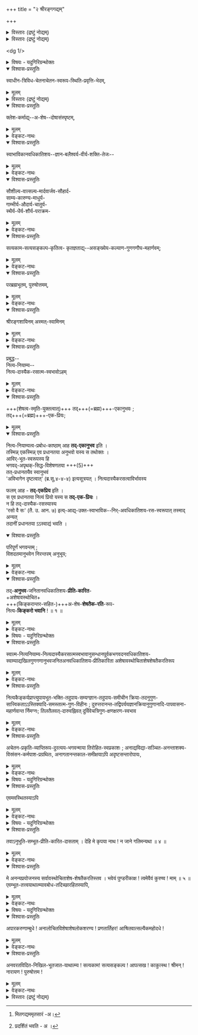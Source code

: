 +++
title = "२ श्रीरङ्गगद्यम्"

+++
<details><summary>विस्तारः (द्रष्टुं नोद्यम्)</summary>

श्रीधराय नमः  
श्रियै नमः  
श्रीमते रामानुजाय नमः  
श्रीभगवद्रामानुजविरचिते गद्यत्रये श्रीरङ्गगद्यम्  

चिद्-अचित्-पर-तत्त्वानां  
तत्त्व-याथात्म्य-वेदिने ।  
रामानुजाय मुनये  
नमो मम गरीयसे ॥

Source: [TW](https://archive.org/details/gadyatrayamramanujacharyasrutaprakasikabhasyasudarsanasurirahasyaraksavedantades/page/n120/mode/1up)
</details>

<details><summary>विस्तारः (द्रष्टुं नोद्यम्)</summary>

श्रीवेदान्त-देशिक-प्रणीतं  
मित-गद्याधिकार-नामकं  
श्रीरङ्ग-गद्य-व्याख्यानम्  

श्रीमल्-लक्ष्मण-मुनिना  
शिष्य-हितैकाग्र-चेतसा कथितम् ।  
मित-गद्यम् अमितसारं[^1_pg1]  
व्यक्तं व्याख्याति वेङ्कटेश-कविः ॥  

[^1_pg1]: मितगद्यममृतसारं -अ। 


अत्र द्वयार्थानुसन्धान-रसिकेन भगवता भाष्यकारेण  
बृहद्-गद्ये व्याख्यातम् अपि द्वयम्,  
'बहुधा श्रोतव्यम्' इति मन्यमानेभ्यः शिष्येभ्यः  
पुनर् अप्य् आकिञ्चन्यादि  
प्रपञ्चन-पूर्वक-स्वानुष्ठान-प्रकाशन-प्रक्रिययैव सङ्क्षेपेण व्याक्रियते ।  
तथा हि -  
अत्रादिमं वाक्यम् उत्तर-खण्डस्य विवरणम्;  
द्वितीयं पूर्व-खण्डस्य ।  
तेनैवाधिकार-विशेषः कार्पण्य-रूपम् अङ्गं च प्रदर्शितम्[^2_pg1] ।  
तृतीयं तु महा-विश्वासाद्य्-अङ्गान्तर-ज्ञापकम् ।  
अनन्तरं श्लोक-द्वयानुपठनेन पूर्वोक्त एवार्थः  
प्रमाणतः प्रतिष्ठाप्यते । 

ततः परेण वाक्येन  
पूर्ण-प्रपत्य्-अकुशले जनेऽपि  
तत्-पूरणानुगुण-प्रपत्ति-वाक्योच्चारण-वैभवं ख्याप्यते ।  

तत्-सिद्ध्य्-अर्थं पश्चाच् चतुर्दशभिः सम्बुद्धिभिर्  
नारायण-शब्दोक्ताः शरण्याकार-विशेषाः प्रकाश्यन्ते । 

'नमोऽस्तु ते' इत्यनेन तु प्रकृतोपाये  
प्रधानभूतो भरन्यासांशः,  
फलप्रार्थनं वा निगद्यत  
इति विभागः ।  
</details>

[^2_pg1]: प्रदर्शितं भवति - अ ।  


<dg 1/>

<details><summary>विषयः - यदुगिरिग्रन्थोक्तः</summary>

भगवद्-दिव्य-गुणानुसन्धान-पूर्वकं  
तद्-अनुगुण-स्वभावाविर्भावतः  
स्वस्य भगवति नित्य-कैङ्कर्य-लाभ-प्रार्थना 
</details>


<details open><summary>विश्वास-प्रस्तुतिः</summary>

स्वाधीन-त्रिविध-चेतनाचेतन-स्वरूप-स्थिति-प्रवृत्ति-भेदम्,
</details>

<details><summary>मूलम्</summary>

स्वाधीन-त्रिविध-चेतनाचेतन-स्वरूप-स्थिति-प्रवृत्ति-भेदम्,
</details>
 

<details><summary>विस्तारः (द्रष्टुं नोद्यम्)</summary>

स्वाधीनेत्यादि -  

इह च प्रथमं  
स-विभूतिकस्य भगवतः परम-प्राप्यत्वादि-सिद्ध्यर्थं  
चतुर्थ्यन्त-पद-प्रदर्शितं सर्वेश्वरत्वादिकम् आह - स्वाधीन इति ।  
**स्व**-शब्देन मुक्त-प्राप्यस्य कैङ्कर्योद्देशस्य सर्वेश्वरस्य  
श्रुत्यादि-प्रसिद्धं निरतिशयानन्दत्वादिकं सूच्यते ।  

**स्वाधीन**-शब्देन भगवत्-स्वरूपाधीनत्वं, तद्-इच्छाधीनत्वं च विवक्षितम् ।  
सर्वस्य साक्षात् परम्परया वा  
तद्-आश्रिततया तत्-स्वरूपाधीनत्वम् ।  
तत्र नित्यानां पदार्थानां तद्-इच्छाधीन-स्वरूपत्वं  
तद्-अभावे तेषाम् अभावः प्रसजेद् इति प्रसङ्ग-मुखेन स्थाप्यम् ।  
तद्-अभिप्रायेण हि आहुः  

> '**इच्छात** एव तव **विश्व-पदार्थसत्ता**  
नित्यं प्रियास् तव तु केचन ते हि **नित्याः** ।  
नित्यं त्वद्-एक-पर-तन्त्र--निज-स्वरूपा  
भावत्क-मङ्गल-**गुणा हि निदर्शनं** नः' ॥  
> (वै.स्त. ३६) 

इति ।  
अभाषि च शारीरकान्ते - 

> 'परम-पुरुष-भोगोपकरणस्य लीलोपकरणस्य च  
नित्यतया शास्त्रावगतस्य' 

> 'परम-पुरुषस्य नित्येष्टत्वाद् एव  
तथाऽवस्थानम् अस्तीति शास्त्राद् अवगम्यते'  
(श्री. भा. ४-४-२०) 

इति । 

अनित्यानां तु तदिच्छाधीन-स्वरूपत्वं तद्-आयत्तोत्पत्तिकतया हि प्रसिद्धम् । 

गुरु-द्रव्याणां पतन-प्रतिबन्धेन धार्यत्वम् अपि तद्-इच्छाधीनत्व-विशेष एव । 

**चेतन**-शब्दः इह जीव-विषयः;  
बद्ध-मुक्त-नित्य-रूपेण जीवानां **त्रैविध्यम्** ।

**अ-चेतन**-शब्दश् चात्र अ-चिद्-द्रव्य-परः।  
त्रि-गुण--काल--शुद्ध-सत्व--रूपेण अचेतन-**त्रैविध्यम्** ।  

द्रव्याणां तद्-अधीनत्वोक्त्या  
तत्-तद्-धर्माणां तादधीन्यं कैमुत्य-सिद्धम् इति तद्-अनुक्तिः ।  

अचेतन-द्रव्यस्यापि धर्म-भूत-ज्ञानस्य चेतन-ग्रहणे  
विशेषणतयोपात्तत्वाद् अत्र पृथग् अनुपादानम् ।  

चेतनमात्रे वा **त्रैविध्यान्वयः** ।  

चेतनाचेतनानां **स्वरूपं** स्वासाधारण-स्वभावैर् निरूप्यं _धर्मि_,  
तस्य **भेदः** तत्-तद्-व्यक्तितो वर्गतश् च परस्पर-व्यावृत्ति-रूपो _धर्मः_ ।  

**स्थितिः** - 
कालान्तरेऽपि विद्यमानता;  
सा च द्रव्याणां स्वरूपेण सर्वकालानुवृत्तिरूपा ।  
तेषां तत्-तद्-अवस्था-विशिष्ट-वेषेण तु  
काल-परिच्छिन्ना काल-तारतम्यवती चेति तद्भेदः । 

**प्रवृत्तिः** - व्यापारः ।  
निवृत्तिर् अप्य् अकरण-सङ्कल्प-रूपा प्रवृत्ति-विशेषः ।+++(5)+++  
एतद्-**भेदः** तत्-तत्-कार्यादिभिर् द्रष्टव्यः । 

अत्र स्वेच्छाधीन-सर्वत्वोक्त्या  
स्वार्थ-सर्वोपादातृत्व-सूचनात्  
_सर्व-शेषित्वम्_ अपि सिद्ध्यति ।

तद् आहुः -

> 'उपादत्ते सत्ता-स्थिति-नियमनाद्यैश् चिद्-अचितौ,  
स्वम् उद्दिश्य श्रीमान् इति वदति वाग् औपनिषदी'  
(श्रीरङ्गराजस्तवम् २-५७)

इति । एवं भगवतः सर्वाधारत्वादि-व्यञ्जनात्  
तद्-अन्येषां चेतनाचेतन-द्रव्याणां  
तं प्रति आधेयत्व-विधेयत्व-शेषत्व-नियमेन  
तद्--अ-पृथक्-सिद्ध-विशेषणतया  
तच्-छरीरत्वं श्रुति-सिद्धं मुख्यम् एव स्थापितं भवति ।

अत्र च  
+++(श्रुति-गत-जगत्-)+++कारण-वाक्यार्थः,  
धर्म-धर्मि-भेदः, चिद्-अचिद्-भेदः, जीवेश्वर-भेदः,

जीवानाम् अन्योन्य-भेदः,  
तेषां+++(→जीवानाम्)+++ ज्ञातृत्वम्, तत एव कर्तृत्व-भोक्तृत्वे,  
ज्ञातृत्वादेः सर्वथा पराधीनत्वम्,

परस्य च +++(नित्य-विभूतिर् लीला-विभूतिर् इति)+++ विभूति-द्वयवत्त्वम्,  
सार्वत्रिक-त्रैकालिक--सर्व-नियन्तृत्वं,  
+++(देश-काल-वस्तु-)+++त्रि-विध-परिच्छेद-राहित्यम्,  
काल-परम-व्योम्नोस् त्रि-गुण-विकारातिरिक्तत्वम्,  
प्राज्ञानधिष्ठित-प्रकृति-कारणत्व-निरासादिकं च  
शारीरक-स्थापितम् अर्थ-सिद्धम् ।
</details>
 

<details open><summary>विश्वास-प्रस्तुतिः</summary>

क्लेश-कर्माद्य्--अ-शेष--दोषासंस्पृष्टम्,
</details>

<details><summary>मूलम्</summary>

क्लेश-कर्माद्यशेषदोषासंस्पृष्टम्
</details>


<details><summary>वेङ्कट-नाथः</summary>

अथ भगवत उक्ताकारान्तर्गत--सर्व-कारणत्व--सर्व-नियन्तृत्वादिभिः  
शङ्कितान् दोषान् परिहरति - **क्लेश-कर्म** +इति ।  

'अ-विद्या--ऽस्मिता-राग-द्वेषाभिनिवेशाः पञ्च **क्लेशाः**' (यो.सू.२-३) ।  
'पुण्यापुण्य-रूपं **कर्म**' (यो. भा. २-१२) ।  
**आदि**-शब्देन  

> 'क्लेश-कर्म-विपाकाशयैर् अपरामृष्टः पुरुष-विशेष ईश्वरः' (यो.सू.१-२४) 

इत्यादि-प्रसिद्ध--विपाकादि-सङ्ग्रहः ।  
जात्य्-आयुर्-भोगादयो _विपाकाः_ ।  
पूर्वानुभव-भाविता  
आफलोदयं शयानाः संस्कारा _आशयाः_ ।  
कतिपय-दोष-रहित--व्यावृत्त्य्-अर्थम् **अ-शेष**-शब्दः।  

**अ-संस्पृष्ट**-शब्देन स्वभावतोऽनर्हतया  
कदाचिद् अपि दोष-स्पर्शो नास्तीति विवक्षितम् । 

एवं पदद्वयेन 

> 'परः पराणां सकला न यत्र  
क्लेशादयः सन्ति परावरेशे'  
(वि.पु.६-५-८५) 

इत्यस्यार्थ उक्तः ।  
</details>

<details open><summary>विश्वास-प्रस्तुतिः</summary>

स्वाभाविकानवधिकातिशय--ज्ञान-बलैश्वर्य-वीर्य-शक्ति-तेजः--
</details>

<details><summary>मूलम्</summary>

स्वाभाविकानवधिकातिशय--ज्ञान-बलैश्वर्य-वीर्य-शक्ति-तेजः--
</details>

<details><summary>वेङ्कट-नाथः</summary>

**स्वाभाविकेत्यादि** -  
अथ 'तेजोबलैश्वर्य' (वि.पु. ६-५-८५) इत्यादिभिरुक्तान्  
निरूपित-स्वरूप-विशेषक-धर्मान् आह -  
**स्वाभाविक** इति ।  
स्वाभाविकत्वम् इह नित्यत्वम्, अनन्याधीनत्वं च ।+++(4)+++  
तेन नित्यानां मुक्तानां च ज्ञानादिभ्य एतज्-ज्ञानादेर् व्यवच्छेदः ।  
तद्-बलादिभ्यो व्यवच्छेदस् तु अनवधिकातिशयत्वाद् अपि । 
स्वापेक्षया उत्कृष्टावधि-रहितो ऽतिशयो येषां ते _अनवधिकातिशयाः_ । 

**ज्ञानम्** इह सर्व-विषय-नित्य-साक्षात्-कार-रूपम् । 

**बलम्** - अनाघ्रात-श्रम-प्रसङ्गं सर्व-धारकत्वम् । 

**ऐश्वर्यम्** - सर्व-नियन्तृत्वम् । 

**वीर्यम्** - सर्वोपादानत्वादाव् अपि अविकृत-स्वभावत्वम् । 

**शक्तिः** - विश्वोपादानतार्हत्वम्, स्वेतर-सर्व-दुर्घटन-शक्तिर् वा ।

**तेजः** - अ-स्वाधीन-सहकारि-निरपेक्षत्वम्; पराभिभवन-सामर्थ्यं वा । 

अत्र व्यूह-व्यक्त्य्-आदि-क्रमेण ज्ञान-बलादि-द्वन्द्व-त्रिक-निर्देशः ।  
षाड्-गुण्यस्य प्रथमम् उपादानम् -  
अन्येषां गुणानां  
तद्-अन्तर्-भावन-तत्-प्राधान्यात्  
परत्व-ज्ञापकत्वात्  
आश्रितानाश्रित-गोचर--व्यापार-भेद-साधारण्याच् च ।  

अथ षाड्-गुण्य-वितति-रूपाः सौलभ्य-ज्ञापकाः  
संश्रित-सङ्ग्रहणादौ विशेषत उपयुक्ता गुणाः उच्यन्ते ।  
</details>


<details open><summary>विश्वास-प्रस्तुतिः</summary>

सौशील्य-वात्सल्य-मार्दवार्जव-सौहार्द-  
साम्य-कारुण्य-माधुर्य-  
गाम्भीर्य-औदार्य-चातुर्य-  
स्थैर्य-धैर्य-शौर्य-पराक्रम-  
</details>

<details><summary>मूलम्</summary>

सौशील्य-वात्सल्य-मार्दवार्जव-सौहार्द-  
साम्य-कारुण्य-माधुर्य-गाम्भीर्य-औदार्य-  
चातुर्य-स्थैर्य-धैर्य-शौर्य-पराक्रम-  
</details>


<details><summary>वेङ्कट-नाथः</summary>

अत्र **सौशील्यम्** - महतो मन्दैस् सह नीरन्ध्र-संश्लेष-रसिकता ।  
**वात्सल्यम्** - आश्रितेषु दोष-तिरस्कारिणी प्रीतिः ।  
**मार्दवम्** - अ-कठिन-स्वभावतया सुप्रवेशत्वम्,  
दण्डनीयेष्व् अपि साम-प्रधानत्वं वा ।  
**आर्जवम्** - काय-वाग्-बुद्धि-व्यापाराणां परस्परम् अविसंवादित्वम् ।  
**सौहार्दम्** स्वतः सर्वहितैषित्वम् ।  
**साम्यम्** - सर्वैर् अप्य् आश्रयणीयत्वे समत्वम्, स्वतोऽपक्ष-पातित्वम् वा ।  
**कारुण्यम्** - स्व-प्रयोजनान्तरानुद्देशेन पर-दुःख-निराचिकीर्षा।  
**माधुर्यम्** - उपाय-दशायाम् अपि रञ्जकत्वेन रसावहत्वम् +++(5)+++,  
द्विषतां जिघांसितानाम् अपि दृष्टि-चित्तापहारित्वं वा ।  
**गाम्भीर्यम्** - भक्तानुग्रहादेर् अगाधत्वम्,  
आश्रित-दोष-दर्शनादेः सतोऽपि गोपनेन दुर्ग्रहत्वं वा ।  
**औदार्यम्** - पात्र-लाघव--देय-गौरव-प्रत्युपकाराद्य्-अनादरेण वितरण-शीलत्वम् ।  
**चातुर्यम्** - शुभाश्रय-प्रकाशनाद्य्-अयत्नोपायैर् विमुख-वशीकरण--विस्रम्भ-जनन--संश्रित-दोषाच्छादन--विरुद्धानुकूलीकरणादिषु कुशलत्वम् ।  

**स्थैर्यम्** - शरणागत-सङ्ग्रहे दोष-प्रदर्शकैः सुहृद्भिर् अप्य् अकम्पनीयत्वम् ।  
**धैर्यम्** - अभिमत-वियोग-प्रसङ्गे ऽप्य् अ-भग्न-प्रतिज्ञत्वम् ।  
व्यत्ययेन वा स्थैर्य-धैर्ययोर् व्याख्यानम् ।  
प्रबल-प्रति-पक्षोपनिपाते ऽपि सावज्ञ-दृढ-चित्तत्वं वा **धैर्यम्** ।  
**शौर्यम्** तु भीमेष्व् अपि परसैन्येषु  
+अ-सहायस्यापि  
स्व-सैन्येष्व् इव निर्भय-प्रवेश-सामर्थ्यम् ।  
तत्र प्रविष्टस्य पर-निराकरण-पर्यन्तो व्यापारः **पराक्रमः** ।  
</details>

<details open><summary>विश्वास-प्रस्तुतिः</summary>

सत्यकाम-सत्यसङ्कल्प-कृतित्व-
कृतज्ञताद्य्--असङ्ख्येय-कल्याण-गुणगणौघ-महार्णवम्; 
</details>

<details><summary>मूलम्</summary>

सत्यकाम-सत्यसङ्कल्प-कृतित्व-
कृतज्ञताद्यसङ्ख्येय-कल्याण-गुणगणौघ-महार्णवम्; 
</details>

<details><summary>वेङ्कट-नाथः</summary>

**सत्य-काम--सत्य-सङ्कल्प**-शब्दौ इह भाव-प्रधानौ,  
कर्मधारय-वृत्तौ वा  
सत्य-कामत्वम् - नित्य-भोग्यवत्वम्;  
सत्य-सङ्कल्पत्वम् - स्वावतार-पर्यन्तापूर्व-भोग्य-सृष्ट्य्-आदाव्  
अ-मोघ-सङ्कल्पत्वम् ।  
कृतित्वम् - परोपकारकत्वम्, आश्रित-रक्षणेन कृतकृत्यं वा,  
'न मे पार्थास्ति कर्तव्यम्' (भ.गी. ३-२२) इत्याद्युक्तं  
विहित-कर्तव्य-निरपेक्षत्वं वा,  
धर्म-संस्थापकानुष्ठानवत्त्वं वा,  
परेषां स्व-हित-प्रवृत्तेः पूर्वम् एव कर्तुम्-उपक्रान्त-परहितत्वं वा  
स्वेन कृतं सर्वं प्रति  
स्वस्यैव शेषित्वं वा। 

**कृतज्ञता** - सकृद् अञ्जलि-कर्तुर् अपि अनुबन्धि-पर्यन्त-संरक्षणाय तत्-कृतानुदर्शनम्,  
अवसरे संश्रितापेक्षित-करणाय  
स्व-कृत-प्रत्याख्यानानुदर्शित्वं वा;

> 'शिरसा याचतस् तस्य  
वचनं न कृतं मया' (रा.यु. २४-२१)

इति ह्य् आह ।

**आदि**-शब्देन तत्र तत्र प्रसिद्धा आनृशंस्यादयो गृह्यन्ते ।

> 'यथा रत्नानि जलधेर्  
असङ्ख्येयानि पुत्रक !'  
(वाम.पु.७४-४०)

इत्यादि-स्मारणाय **अ-सङ्ख्येयत्वोक्तिः** ।

अत्र दोषासंस्पृष्टत्वं कल्याण-गुण-युक्तत्वं च वदता  
निर्गुण-श्रुतेः पशु-च्छागोत्सर्गापवाद-नयाभ्यां दोष-रूप-विशेष-निषेध-परत्वं सूच्यते ।
</details>


<details open><summary>विश्वास-प्रस्तुतिः</summary>

परब्रह्मभूतम्, पुरुषोत्तमम्, </details>

<details><summary>मूलम्</summary>

परब्रह्मभूतम्, पुरुषोत्तमम्, 
</details>
 

<details><summary>वेङ्कट-नाथः</summary>

**परब्रह्मेत्य्-आदि** -  
उक्तं सर्वस्मात् परत्वं  
स्वसाम्य-प्रदान-पर्यन्तं सौलभ्यं च  

> 'नारायणः परं ब्रह्म'  
> (महाना.उ.११-२५) 

> 'परं ब्रह्म परं धाम'  
> (भ.गी. १०-१२) 

इत्य्-आदि-श्रुति-स्मृति-सिद्ध-प्रकारेण स्थिरी-करोति - **परब्रह्म** इति । 

यद्य्-अपि  
'ब्रह्म परिबृढं सर्वतः' (निरुक्तम्.१-३) इति निरुक्त-कार-वचनात्  
**ब्रह्म**-शब्द एव परत्वं वदन् नाम च भवति,  
तथाऽप्य् औपचारिक-प्रयोग-व्यवच्छेदाय **पर**-शब्दः।  

अत्र 'बृहति बृंहयति' (अ.शि. २) इति निरुक्तिभ्यां  
व्यापित्व-कारणत्वादि-सिद्ध्या  
शङ्कितान् दोषान् परिहर्तुं  
भेद-श्रुत्य्--आद्य्-अर्थ-गर्भया भगवद्-गीता-निरुक्तया (भ.गी. १५-१८).. समाख्यया विशिनष्टि - **पुरुषोत्तमम्** इति ।  
अनेन ब्रह्म-शब्दार्थतया कु-दृष्टि-विकल्पित-प्रकारान्तराणि,  
तामस-तन्त्राद्य्-उक्त-व्यक्त्य्-अन्तराणि च व्यवच्छिद्यन्ते ।  
अस्य च पञ्चम्य्-आदि-विभक्ति-त्रयेऽपि समासः सम्भवति ।+++(5)+++  
</details>

<details open><summary>विश्वास-प्रस्तुतिः</summary>

श्रीरङ्गशायिनम् अस्मत्-स्वामिनम्
</details>

<details><summary>मूलम्</summary>

श्रीरङ्गशायिनम् अस्मत्-स्वामिनम्
</details>

<details><summary>वेङ्कट-नाथः</summary>

> एवं सर्वाधिकत्वेन अस्मद्-आदिभिर् दुर्-अधिगमः स्याद् 

इति शङ्कां परिहरन्,  
द्वाभ्यां विशेषणाभ्यां सौलभ्य-काष्ठां व्यनक्ति -  
"**श्रीरङ्ग-शायिनम् अस्मत्-स्वामिनम्**" इति ।  

स्वरूपाद् विग्रहस्य सुखानुसन्धेयतया _सौलभ्यम् अधिकम्_;  
तस्माद् अप्य् अर्चावतारस्य  
भक्ताभिमत-सर्व-देश-काल-सन्निधायितया पर-व्यूहादिभ्यो _ऽधिकतमम्_ ।  

तदा काष्ठा-प्राप्तं परत्वम् अपि  
तत्र भक्तोपलभ्यं शास्त्राद् अवसेयम्;  
यथोक्तम् 

> 'सर्वातिशायि षाड्-गुण्यं  
संस्थितं मन्त्र-बिम्बयोः' (वि.सं.) 

इति । 

अत्र मनुष्याणाम् अपि कैङ्कर्योद्देश्यतया अवस्थितस्य  
निर्भय-सेवादि-योग्यत्वम् **अस्मत्-स्वामि**-शब्दाभिप्रेतम् ।  
यथाऽऽहुः - 

> 'अर्च्यः सर्व-सहिष्णुर् अर्चक-परा-धीनाखिलात्मस्थितिः' 

(श्रीरं.स्त.२-७४) इति ।  
यद् वा  
स्वाचार्य-सन्तान-सेवितत्वेन  
प्रीत्य्-अतिशय-हेतुत्वम् अभिप्रेत्य  
**अस्मत्-स्वामि**-शब्दः । 

प्राचीन-रामानुज+++(=लक्ष्मण)+++ इव  

> 'अहमप्य्-अस्य शीलादि-गुणैर् दास्यम् उपागतः' (रा. कि. ४-१२) 

इति च भावः ।  

एवं कैङ्कर्य-प्रति-सम्बन्धितया अनुभाव्यं निर्धारितम् । 
</details>


<details open><summary>विश्वास-प्रस्तुतिः</summary>

प्रबुद्ध--  
नित्य-नियाम्य--  
नित्य-दास्यैक-रसात्म-स्वभावोऽहम्
</details>

<details><summary>मूलम्</summary>

प्रबुद्ध-नित्यनियाम्य-नित्य-दास्यैक-रसात्म-स्वभावोऽहम्,
</details>


<details><summary>वेङ्कट-नाथः</summary>

अथात्माभिमानानुगुण-पुरुषार्थ-व्यवस्था-सिद्ध्य्-अर्थम्  
अनुभवितुः किङ्करस्य  
स्वात्मनः स्वरूपाविर्भाव-दशाम् आह - **प्रबुद्ध** इति ।  
**प्रबुद्धम्** प्रकर्षेणावगतम्,  
स्वाधीन-स्वार्थ-कर्तृत्व-भ्रम--विरहेण सम्यग्-दृष्टम् इत्य् अर्थः ।  

**नियाम्यत्व-दासत्वे**  
'स स्वराड् भवति' (छां.उ.७-२५-२) इत्य्  
आम्नातायां मुक्ति-दशायाम् अप्य् अनुवृत्ते  
इति ज्ञापनाय द्वयोर् अपि नित्यत्वोक्तिः । 

+++(दासत्वादि-)+++निरपेक्ष-स्वातन्त्र्य--निरुपाधिक+++(=??)+++-शेषित्व--प्रसङ्ग-परिहाराय **एक-रस**-शब्दः ।  
अत्र **आत्म**-शब्दः स्वविषयः ।  
**स्वभाव**-शब्दो यावद्-आत्म-भाव्य्-आकारम् आह ।  

_ईदृशात्म-स्वरूपम्_ अपि  
'व्यतिरेकस् तद्-भाव-भावित्वात्' (ब्र. सू. ३-३-५४) इति नयेन  
परम-प्राप्य-विशेषणतया फल-कोटि-निविष्टम् _अनुसन्धेयम्_  
इति व्यञ्जयितुम् अधिको **अहं**-शब्दः ।  
</details>

<details open><summary>विश्वास-प्रस्तुतिः</summary>

+++(शेषत्व-स्मृति-युक्तत्वात्)+++ तद्+++(=ब्रह्म)+++-एकानुभवः ;  
तद्+++(=ब्रह्म)+++-एक-प्रियः; 
</details>

<details><summary>मूलम्</summary>

तदेकानुभवः ; तदेकप्रियः;
</details>

<details open><summary>विश्वास-प्रस्तुतिः</summary>

नित्य-नियाम्यत्व-प्रबोध-काष्ठाम् आह **तद्-एकानुभव** इति ।  
तस्मिन्न् एकस्मिन्न् एव प्रधानतया अनुभवो यस्य स तथोक्तः ।  
आविर्-भूत-स्वरूपस्य हि  
भगवद्-अपृथक्-सिद्ध-विशेषणतया +++(5)+++  
तत्-प्रधानतयैव स्वानुभवं  
'अविभागेन दृष्टत्वात्' (ब्र.सू.४-४-४) इत्यसूत्रयत् । नित्यदास्यैकरसत्वाविर्भावस्य 

फलम् आह - **तद्-एकप्रिय** इति ।  
स एव प्रधानतया नित्यं प्रियो यस्य स **तद्-एक-प्रियः** ।  
न हि तद्-दास्यैक-रसस्यास्य  
'रसो वै सः' (तै. उ. आन. ७) इत्य्-आद्य्-उक्त-स्वाभाविक--निर्-अवधिकातिशय-रस-स्वरूपात् तस्माद् अन्यत्  
तदानीं प्रधानतया ऽऽस्वाद्यं भवति । 
</details>


<details open><summary>विश्वास-प्रस्तुतिः</summary>

परिपूर्णं भगवन्तम् ;  
विशदतमानुभवेन निरन्तरम् अनुभूय;  
</details>

<details><summary>मूलम्</summary>

परिपूर्णं भगवन्तम् ; विशदतमानुभवेन निरन्तरमनुभूय; 
</details>

<details><summary>वेङ्कट-नाथः</summary>

तद् एवम् अनुभाव्यानुभविताराव् उक्तौ ।  
अथात्रत्यानुभवाद् व्यावृत्तम् अनुभव-प्रकारम् आह -  
**परिपूर्णम्** इति -  
अनन्त-गुण-विभूति-विशिष्ट-स्व-रूपे अननुभूतांश-रहितम् इत्य् अर्थः ।  
भगवन्तम् पराशरादि-निरुक्त-प्रकारेणोभय-लिङ्गम् ।  

तस्मिन् सामान्यतः सर्वाकार-विषय-परोक्ष-ज्ञानात्  
परिमिताकार-विषय-प्रत्यक्ष-ज्ञानाच् च  
व्यावृत्त्य्-अर्थम् आह - **विशदतमानुभवेन** इति ।  
तत्राप्य् अपरिच्छिन्न-विषय-सान्तर-प्रत्यक्षाद् व्यवच्छिनत्ति **निरन्तरम्** इति ।  
अनुभवेन **अनुभूय** - **अनुभवेन** विषयीकृत्येत्यर्थः ।
</details>


<details open><summary>विश्वास-प्रस्तुतिः</summary>

तद्-**अनुभव**-जनितानवधिकातिशय-**प्रीति-कारित**-  
+अशेषावस्थोचित+  
+++(किङ्करान्तर-सहित-)+++अ-शेष-**शेषतैक-रति**-रूप-  
नित्य-**किङ्करो भवानि** ! ॥ १ ॥
</details>

<details><summary>मूलम्</summary>

तदनुभवजनितानवधिकातिशय-प्रीतिकारित-अशेषावस्थोचिताशेषशेषतैकरतिरूप-नित्यकिङ्करो भवानि ! ॥ १ ॥
</details>

<details><summary>वेङ्कट-नाथः</summary>

**तद्-अनुभव** इति ।  
अनेन पूर्वोक्त-भगवद्-अनुभवानुवादः ;  
यद् वा, **तच्**-छब्देन भगवद्-**अनुभवः** परामृश्यते;  
तस्य **अनुभवो** अपि स्वयम्-प्रकाशस्य तस्यैव स्वरूपम्;  
ईदृशो ऽयम् अनुभूयते मयेत्य्  
अनुकूलतम-भगवद्-अनुभव-स्वरूपोल्लेखांशेन जनिता **प्रीतिः** इहोच्यते ।  
तस्या अनवधिकातिशयत्वेन +ऐश्वर्याद्य्-अनुभव-जनित-प्रीतेर् व्यवच्छेदः । 

ईश्वरेच्छाधीनेऽपि **कैङ्कर्ये** स्वप्रीति-कारितत्वोक्तिः  
नियोग-नैरपेक्ष्यम्, प्रीतेः प्रेरकत्वातिशयं च व्यनक्ति । 

**कारित**-शब्द इह  
शेषतायां वा  
तद्-एक-रतौ वा  
शेष-वृत्तं प्रति प्रयोज्य-कर्तरि किङ्करे वा अन्वेतव्यः । 

**अशेषावस्था**-शब्देन  
सेव्यस्य भगवतः परत्व-व्यूहत्वादयः,  
सेवकस्य च मुक्तस्य स-देहत्व-विदेहत्वादि-रूपा  
अवस्थाः सर्वा विवक्षिताः । 

**शेषता** अत्र शेषवृत्तिः ।  

अभिमत-सर्व-शेष-वृत्तिषु +अभिघातम् अभिप्रेत्य **अ-शेष**-शब्दः ।  
स्वामि-प्रीत्य्-अर्थत्वाविशेषेण परस्परैक-रस्यात्  
परकृताऽपि शेष-वृत्तिः स्व-कृतेव भवतीति भावः ।+++(5)+++  

ईश्वरस्य मुक्तस्य च स्वच्छन्दानेक-देह-परिग्रहेण वा  
अनन्त-गरुडादि-वृत्ति-सजातीय-कैङ्कर्य-सिद्धिः ।  

आत्मा आत्मीयं वा सर्वम् अ-शेष-शब्देनोच्यते;  
तदा तस्य **शेषता** शेष-भाव एव ।  

एवं विधायाम् **अ-शेष-शेषतायाम्** एव  
**रतिः** - प्रीतिर् इच्छा वा  
**रूपम्** - निरूपक-धर्मो यस्य  
सः **अशेष-शेषतैकरतिरूपः** ।  

**नित्यकिङ्करो भवानि** -  
उत्तरावधि-रहित-कैङ्कर्य-साम्राज्यवान् भवेयम् इति भावः ।
</details>


<details><summary>विषयः - यदुगिरिग्रन्थोक्तः</summary>

स्वगताकिञ्चन्य--अनन्य-गतित्व-चिन्तन-पूर्वकं  
भगवच्-चरणारविन्द-शरणागतिः
</details>

<details open><summary>विश्वास-प्रस्तुतिः</summary>

स्वात्म-नित्यनियाम्य-नित्यदास्यैकरसात्मस्वभावानुसन्धानपूर्वकभगवदनवधिकातिशय-स्वाम्याद्यखिलगुणगणानुभवजनितअनवधिकातिशय-प्रीतिकारिता अशेषावस्थोचिताशेषशेषतैकरतिरूप
</details>

<details><summary>मूलम्</summary>

स्वात्म-नित्यनियाम्य-नित्यदास्यैकरसात्मस्वभावानुसन्धानपूर्वकभगवदनवधिकातिशय-स्वाम्याद्यखिलगुणगणानुभवजनितअनवधिकातिशय-प्रीतिकारिता अशेषावस्थोचिताशेषशेषतैकरतिरूप
</details>


<details><summary>वेङ्कट-नाथः</summary>

एवं न्यासोपासनसाधारणाधिकारसिद्ध्यै प्रथमं फलपर उत्तरखण्डो विवृतः। अथोपायपरं पूर्वखण्डं विवृण्वन् तत्रोत्तमपुरुषविवक्षितमाकिञ्चन्यरूपं प्रपत्तेर्विशेषाधिकारम्, कार्पण्यरूपमङ्गं च व्यनक्ति - स्वात्मनित्य नियाम्य इति । स्वात्मशब्दोऽनुसन्धातृस्वरूपपरः । अत्र शेषशेषितत्कैङ्कर्य चिन्तनरसेन तदनुवृत्तिवाञ्छया च पूर्वोक्तस्यैव परमपुरुषार्थस्य विस्तरेणानुवादः । नियाम्यशब्दोऽत्र भावप्रधानः । अनवधिकातिशयस्वाम्यम् अनवच्छिन्नसर्वविषयस्वामित्वम् । आदिशब्देन तथाविधनियन्तृत्वादि सङ्ग्रहः । ऐश्वर्यादिफलान्तरात् कादाचित्कभगवत्कैङ्कर्याञ्च व्यावृत्यर्थं नित्यकैङ्कर्य शब्दौ । उपायभूत इति च्विप्रत्ययरहितप्रयोगेण मोक्षप्रदत्वं भगवद्भक्तेः स्वभावप्राप्तमिति व्यज्यते । 
</details>

<details open><summary>विश्वास-प्रस्तुतिः</summary>

नित्यकैङ्कर्यप्राप्त्युपायभूत-भक्ति-तदुपाय-सम्यग्ज्ञान-तदुपाय-समीचीन क्रिया-तदनुगुण-सात्त्विकताऽऽस्तिक्यादि-समस्तात्म-गुण-विहीनः ; दुरुत्तरानन्त-तद्विपर्ययज्ञानक्रियानुगुणानादि-पापवासना-महार्णवान्त र्निमग्नः; तिलतैलवत्-दारुवह्निवत् दुर्विवेचत्रिगुण-क्षणक्षरण-स्वभाव
</details>

<details><summary>मूलम्</summary>

नित्यकैङ्कर्यप्राप्त्युपायभूत-भक्ति-तदुपाय-सम्यग्ज्ञान-तदुपाय-समीचीन क्रिया-तदनुगुण-सात्त्विकताऽऽस्तिक्यादि-समस्तात्म-गुण-विहीनः ; दुरुत्तरानन्त-तद्विपर्ययज्ञानक्रियानुगुणानादि-पापवासना-महार्णवान्त र्निमग्नः; तिलतैलवत्-दारुवह्निवत् दुर्विवेचत्रिगुण-क्षणक्षरण-स्वभाव
</details>


<details><summary>वेङ्कट-नाथः</summary>

भक्तिशब्द इह वेदान्तोदितसपरिकरभक्तियोगपरः । ज्ञानक्रिया शब्दाभ्यां ज्ञानकर्मयोगौ विवक्षितौ; तयोः सम्यक्त्वं यथावस्थितसकलाङ्गोप संहारवत्वम् । ज्ञानयोगमन्तरेणापि कर्मयोगेनैवात्मावलोकनपूर्वकभक्तियोगाधिकारारोहणस्य 'भगवद्गीताभाष्य' (३-१९) प्रपञ्चितस्याधिकारि विशेषनियततया तदनादरेणात्र स्वारसिकक्रमनिर्देशः । सात्विकता 'नित्य सत्त्वस्थः ' (भ.गी. २-४५) इत्युक्तसत्त्वनिष्ठता; तस्याः फलम् आस्तिक्यादि गुणजातम् । अवस्थाभेदेन तस्या हेतुश्च । 'अमानित्वमदम्भित्वम्', (भ.गी. १३-७) 'दया सर्वेषु भूतेषु'(वि.पु.३-८-५३) इत्याद्युक्तात्मगुणान्तर सङ्ग्रहाय समस्तशब्दः । प्रपत्त्यपेक्षितज्ञानविश्वासादेस्त्विह न प्रतिषेधः । एवमुपायान्तरतदुपायपरम्परहानिरुक्ता । अथ पूर्वं पश्चाच्च उपायप्रतिबन्धकापायपरम्परान्वयमाह - दुरुत्तर इति । दुरुत्तरत्वं भगवत्सङ्कल्पमन्तरेण सनकादिभिरपि लङ्घयितुमशक्यत्वम् । तच्छब्देन पूर्वोक्तसम्यग्ज्ञानादिपरामर्शः । विपर्ययशब्दोऽत्र विपरीतपरः; स च ज्ञानादिषु त्रिष्वन्वीयते । त्रयाणां हेतुः पापवासना ।बीजाङ्कुरन्याय सूचनाय अनादिशब्दः । पापानां वासना सजातीयपापान्तरारम्भरुचिहेतुभूतः स्वभावविशेषः । षडूर्मिसङ्कुलत्वादिविवक्षया महार्णवत्वरूपणम् । एवंविधस्य पापस्य आत्मतिरोधायकत्वप्रकारमाह - तिलतैलवत् इति । दृष्टान्तद्वयेन 'दारूण्यग्निर्यथा तैलं तिले तद्वत्पुमानपि । प्रधानेऽवस्थितो व्यापी' (वि.पु.२-७-२८) इति वचनं स्मार्यते । अल्पश्रुतैः पृथक् ज्ञातुम्, अयोगिभिः पृथक् द्रष्टुम्, अनीश्वरैः पृथक्कर्तुं च अशक्यतया दुर्विवेचत्वोक्तिः । चतुर्दशाध्यायोक्तगुणत्रयबन्धकत्वप्रकारज्ञापनाय त्रिगुणशब्दः । अनुकूलपरिणतेः क्षणमपि व्यवस्थापयितुमशक्यत्वमभिप्रेत्याह - क्षणक्षरणस्वभाव इति । 'अचेतना परार्था च नित्या सततविक्रिया । त्रिगुणा कर्मिणां क्षेत्रं प्रकृते रूपमुच्यते ॥
</details>

<details open><summary>विश्वास-प्रस्तुतिः</summary>

अचेतन-प्रकृति-व्याप्तिरूप-दुरत्यय-भगवन्माया तिरोहित-स्वप्रकाशः ; अनाद्यविद्या-सञ्चित-अनन्ताशक्य-विस्रंसन-कर्मपाश-प्रग्रथितः, अनागतानन्तकाल-समीक्षयाऽपि अदृष्टसन्तारोपायः, 
</details>

<details><summary>मूलम्</summary>

अचेतन-प्रकृति-व्याप्तिरूप-दुरत्यय-भगवन्माया तिरोहित-स्वप्रकाशः ; अनाद्यविद्या-सञ्चित-अनन्ताशक्य-विस्रंसन-कर्मपाश-प्रग्रथितः, अनागतानन्तकाल-समीक्षयाऽपि अदृष्टसन्तारोपायः, 
</details>


<details><summary>वेङ्कट-नाथः</summary>

'व्याप्तिरूपेण सम्बन्धस्तस्याश्च पुरुषस्य च । स ह्यनादिरनन्तश्च परमार्थेन निश्चितः' ॥ (परम.सं.२) इति परमसंहितोक्तम् अचेतनप्रकृतिव्याप्तिशब्दैर्दर्शितम् । प्रकृतौ व्याप्तिः अनुप्रवेशः; प्रकृतेर्व्याप्तिः सर्वतः सम्बन्धः । अत्र तस्या इव तत्सम्बन्धस्यापि विचित्रसृष्ट्युपयोगित्वाविशेषात् मायात्वोक्तिः । दुरत्ययभगवन्माया इत्यनेन 'मम माया दुरत्यया' (भ.गी. ७ - १४) इति पदत्रयसूचनम् । यद्यप्यात्मस्वरूपं नित्यस्वप्रकाशम्; तथाऽपि तस्य भगवच्छेषत्वादिविशिष्टाकारगोचरधर्मभूतज्ञाननिरोधमभिप्रेत्य तिरोहितस्वप्रकाश इत्युक्तम् । स्वस्वरूपतिरोधान वचनेन 'भगवत्स्वरूपतिरोधानकरीम्' (श.ग.) इत्याद्युक्तमप्युपलक्ष्यते । प्रकृतेस्तिरोधायकत्वं कर्मोपाधिकम् । कर्म च भोगैस्तत्तत्प्रतिपदोक्त प्रायश्चित्तैर्वा निश्शेषयितुमशक्यमित्यभिप्रायेणाह - अनाद्यविद्या इति । अत्र अविद्याशब्देनाज्ञानं देहात्मभ्रमादिकं च गृह्यते, तस्याश्च कर्महेतुत्वं रागद्वेषद्वारा । 'यद्ब्रह्मकल्प' (वै.स्त.६२) इत्याद्युक्तप्रक्रियया अनाद्यविद्या सञ्चित त्वेन आनन्त्यात्, प्रत्येकं प्राबल्याच्च भगवद्व्यतिरिक्तैः अशक्यविस्रंसनत्वम्। 'पशवः पाशिताः पूर्वं परमेण स्वलीलया । तेनैव मोचनीयास्ते नान्यैर्मोचयितुं क्षमाः' ॥ (श्रीवि.त.१-२-१०) इत्याद्युक्त सूचनाय कर्मणः पाशत्वरूपणम् । प्रग्रथितः दृढं निबद्धः; 'नाभुक्तं क्षीयते कर्म' (ब्र.वै. २६ - ७०) इति हि स्मर्यते उक्तप्रतिबन्धकभूयस्त्वात् 'त्वत्पादकमलादन्यत्' (जि.स्तो.१-१०) इत्याद्युक्त प्रकारेण कालान्तरेऽप्युपायान्तरसम्भावनां प्राङ्न्यायेन प्रतिषेधति - अनागत इति । वक्ष्यमाणश्रीमत्त्वनारायणत्वाभ्यां फलितम् 'सर्वस्य शरणं सुहृत्' (श्वे.उ.३-१७) 'देवानां दानवानां च' (जि.स्तो.१-२) 'सर्वलोकशरण्याय' (रा.यु.१७-१५) 'विभीषणो वा सुग्रीव (धर्मात्मा) यदि वा रावणः स्वयम्' (रा.यु.१८३५) इत्यादिप्रसिद्धं स्वसङ्ग्रहोपयुक्तं स्वभावमाह निखिलजन्तुजातशरण्य ! श्रीमन् ! नारायण! तव चरणारविन्दयुगलं शरणमहं प्रपद्ये ॥ २ ॥ 
</details>

<details><summary>विषयः - यदुगिरिग्रन्थोक्तः</summary>

शरण्ये भगवति महाविश्वासपूर्वकं नित्यकिङ्करतालाभप्रार्थना
</details>
 

<details open><summary>विश्वास-प्रस्तुतिः</summary>

एवमवस्थितस्याऽपि
</details>

<details><summary>मूलम्</summary>

एवमवस्थितस्याऽपि
</details>
 

<details><summary>वेङ्कट-नाथः</summary>

निखिलजन्तुजातशरण्य इति । हिरण्यगर्भादीनामपि सङ्ग्रहाय निखिलशब्दः; तेऽपि हि कर्माधीनजन्मभागितया जन्तवः । 'पशुर्मनुष्यः पक्षी वा ये च वैष्णवसंश्रयाः । तेनैव ते प्रयास्यन्ति तद्विष्णोः परमं पदम्' ॥ (शां. स्मृ. १-१५) 'एतन्निष्ठस्य मर्त्यस्य मुक्तिर्हस्तस्थिता सदा । तत्सम्बन्धिन एवापि मुक्तिमेष्यन्ति वै ध्रुवम्' ॥ (भा.स्मृ.) इत्याद्यर्थमभिप्रेत्य जातशब्दः । स च अत्र गुणप्रधानतया अन्वितव्रातपरः । पूर्वखण्डपदक्रमानुसारेण श्रीमत् इत्यादीनि पदानि । श्रीमत् शब्देन 'लक्ष्म्या सह हृषीकेशः' (ल.तं.२८-१४) इत्याद्युक्तं सूच्यते । सर्वशरण्यत्वौपयिकसम्बन्धगुणविशेषादिप्रदर्शनाय नारायणशब्दः । कृपोत्तम्भकत्वातिशयादौचित्याच्च चरणग्रहणम् । उपायदशायामपि भोग्यत्वसूचनाय अरविन्दत्वरूपणम् । शरणशब्दः इहोपायपरः । उत्तमपुरुषविवक्षिताधिकारिविशेषव्यञ्जनाय अहंशब्दः; अधिकारविरहादुपायान्तरेषु निराशः, प्रत्यवायभयादिदानीमपायेभ्य उपरतः, शरण्यगुणविवेकादतिशङ्कानिर्मुक्तः, संसारे दोषदर्शनात् परित्यक्तप्रयोजनान्तरतदुपायः, परमपुरुषार्थसङ्गात् प्रार्थनान्वितभरन्यासोद्यतश्चेति भावः । शरणं प्रपद्ये - उपायतया आश्रयामि। अकिञ्चनोऽनन्यगतिरहं श्रीमति नारायणे स्वात्मरक्षाभरं निक्षिपामीत्युक्तं भवति । अत्र सविशेषणनारायणशब्देन विरोधिभूयस्त्वप्राप्यगौरवोपायलाघवादिमूलशङ्कानिरासहेतवः शरण्याकारा विवक्षिताः ॥ अथ तत्फलितं सोपसर्गधातूक्तम् 'रक्षिष्यतीतिविश्वासादभीष्टोपाय कल्पनम्' (ल.तं.१७-७७) 'गोप्तृत्ववरणं नाम स्वाभिप्रायनिवेदनम्' (ल.तं. १७-७८) इति विभज्य निर्दिष्टमङ्गद्वयम् 'प्रार्थनामात्रसन्तुष्टो जन्तोर्यच्छति वाञ्छितम् । इति निश्चित्य भगवत्प्रार्थना शरणागतिः' ॥ (अहि.सं.) । अर्थित्वमात्रेण-परमकारुणिको भगवान्; स्वानुभवप्रीत्योपनीतैकान्तिकात्यन्तिक-नित्यकैङ्ङ्कर्येकरतिरूप-नित्यदास्यं-दास्यतीति विश्वासपूर्वकं; भगवन्तं नित्यकिङ्करतां प्रार्थये ॥ ३ ॥  
</details>

<details><summary>विषयः - यदुगिरिग्रन्थोक्तः</summary>

भगवदनुभवकारित प्रीतिजन्यदास्यादिकानुग्रहप्रार्थना
</details>


<details open><summary>विश्वास-प्रस्तुतिः</summary>

तवाऽनुभूति-सम्भूत-प्रीति-कारित-दासताम् । देहि मे कृपया नाथ ! न जाने गतिमन्यथा ॥ ४ ॥ 
</details>

<details><summary>मूलम्</summary>

तवाऽनुभूति-सम्भूत-प्रीति-कारित-दासताम् । देहि मे कृपया नाथ ! न जाने गतिमन्यथा ॥ ४ ॥ 
</details>


<details><summary>वेङ्कट-नाथः</summary>

इत्युक्तप्रकारविशेषोपलक्षितप्रकारिवैशिष्ट्याभिप्रायेणाह - एवम् इति । एवमवस्थितस्य इत्यनेन अधिकारवैगुण्यं विरोधिभूयस्त्वं च पूर्व वाक्योक्तमेव शरण्यगुणप्रकर्षव्यञ्जनायानूदितम् । अर्थित्वमात्रेण इति उपायलाघवोक्तिः; अहृदयप्रार्थनावाक्यमात्रमपि, 'नेहाभिक्रमनाशोऽस्ति' (भ.गी. २-४०) इति न्यायात् अन्ततः कार्यकरमिति भावः । अथवा, अत्र सकृत्कर्तव्यभरन्यासलक्षणतया सद्यः स्वाभीष्टसिद्धिः । स्वानुभवप्रीति इत्यादिना प्राप्यगौरवप्रकाशनम् । उक्तैर्हेतुभिः सम्भवन्तीं शङ्कामपाकर्तुं परमकारुणिको भगवान् इति सुलभत्वपरत्वसूचकपदद्वयोक्तिः; ईदृशस्य हि सर्वविधिनिवर्तनार्हता । समर्थस्य निर्दयत्वे, दयालोश्चासमर्थत्वे शरण्यत्वं न स्यादिति तत्सिद्ध्यर्थमुभयोक्तिः । स्वानुभव इत्यत्र स्वशब्दः परमात्मविषयः । ऐकान्तिकत्वम् अनन्यविषयत्वम् । आत्यन्तिकत्वम् इह फलान्तरोपाधिकनिवृत्तिरहितत्वम्, अत एव पश्चाद् यावत्कालम् अनुवर्तमानत्वं वा । दास्यकिङ्करताशब्दाविह वृत्तिपरौ । रतिशब्देन विश्वासस्य महत्त्वरूपप्रकारोऽभिप्रेतः । प्रार्थनाशब्दस्य इच्छामात्रेऽपि प्रयोगसम्भवात् तद्व्यावृत्त्यर्थं 'तदेकोपायता याञ्चा' (भरतमुनिवाक्यम्) इत्युक्तयाचनरूपत्वं व्यञ्जयितुं द्विकर्मकप्रयोगः । सर्वस्य प्रार्थितप्रदानसामर्थ्यम्, कैङ्कर्यप्रतिसम्बन्धिनस्तस्योभयलिङ्गत्वं च ज्ञापयितुं भगवन्तम् इत्युक्तम् । अस्मिन् वाक्ये प्रातिकूल्यवर्जनस्य आनुकूल्यसङ्कल्पस्य च अर्थसिद्धत्वम् अवगन्तव्यम् । उक्तप्रकारसाध्यसाधनरूपमर्थद्वयं व्याख्येयक्रमेण सुखप्रतिपत्त्यर्थम् ऐतिहासिकश्लोकद्वयेन स्ववाक्यायमानेन सङ्क्षिप्याह - तव इति । यद्यपि प्रथमश्लोकेऽपि पूर्वार्धे फलमुपादीयते, तथाऽप्यसौ देहि इत्युक्तप्रार्थना प्राधान्यादुपायपरः । अत्र दासताशब्देन दासवृत्तिर्विवक्षिता, दासभावमात्रस्य च नित्यसिद्धत्वेन साध्यत्वायोगात् । 
</details>

<details open><summary>विश्वास-प्रस्तुतिः</summary>

मे अनन्यप्रयोजनस्य सर्वावस्थोचिताशेष-शेषतैकरतिस्तव । भवेयं पुण्डरीकाक्ष ! त्वमेवैवं कुरुष्व ! माम् ॥ ५ ॥ एवम्भूत-तत्त्वयाथात्म्यावबोध-तदिच्छारहितस्यापि, 
</details>

<details><summary>मूलम्</summary>

मे अनन्यप्रयोजनस्य सर्वावस्थोचिताशेष-शेषतैकरतिस्तव । भवेयं पुण्डरीकाक्ष ! त्वमेवैवं कुरुष्व ! माम् ॥ ५ ॥ एवम्भूत-तत्त्वयाथात्म्यावबोध-तदिच्छारहितस्यापि, 
</details>


<details><summary>वेङ्कट-नाथः</summary>

अनन्योपायस्य च । कृपया नाथ इति पदाभ्यां गुणविशेषसम्बन्ध विशेषविशिष्टस्योपायभाव इति व्यज्यते; नाथशब्दो हि नाथ्यते इति व्युत्पत्या रक्षणार्थं प्रार्थनीये स्वामिनि रूढः । न जाने गतिमन्यथा इति । उक्तप्रकारात् प्रपत्तिमात्रवशीकार्यात् त्वत्तोऽन्यथाभूतं मदर्हमुपायं सर्व शास्त्रपरामर्शेऽपि न पश्यामि, देवतान्तराणां साक्षात् मोक्षप्रदत्वाभावात् मोक्षोपायतया चोदितस्य त्वदुपासनस्य मया दुःसाधत्वादिति भावः । यद्वा, अन्यथा इति अनेन त्वय्यदातरीति विवक्षितम् ॥ एवं प्रार्थिते कैङ्कर्यरूपे पुरुषार्थे प्रीतिशब्दोक्तं हेत्वंशं विशिषन्, स्वाभीष्टप्रदाने स्वप्रयत्नान्तरनैरपेक्ष्यं च अपेक्षते - सर्व इति । सर्वावस्थाशब्दशेषताशब्दी पूर्वोक्तार्थी । तत्तद्दशायां स्वाम्यभिमतप्रकार उचितशब्दः । 'जायमानं हि पुरुषम्' (म.भा.शां.३५८-७३) 'कृपामयमपाङ्गं ते सकृन्मयि निपातय' (वि.ध.) इत्याधुक्तेन सत्त्वोन्मेषहेतुना कटाक्षविशेषेण मामेवं कुरुष्वेत्यभिप्रायेणोक्तम्पुण्डरीकाक्ष इति । यद्वा 'पुण्डरीकं परं धाम' (म.भा.शां.६९-६) इत्यादिनिरुक्तेनानेन नाम्ना परमपदवासिनः परिचरणं प्राथ्र्यत इति सूच्यते । त्वदितराशक्ये अस्मिन्नर्थे त्वयि च निरपेक्षोपाये किमीदृशभरन्यास रूप्मव्याजातिरिक्तमत्प्रयत्नेनेत्यभिप्रायेणाह - त्वमेव इति । त्वम् - सर्वज्ञः सर्वशक्तिः परमकारुणिकः । माम् - आकिञ्चन्यानन्यगतित्वार्थित्वशालिनम् । जितोर्धात्वोरिह देहि कुरुष्व इति परस्मैपदात्मनेपदाभ्यां स्वस्य भगवतश्च यथार्ह क्रियाफलान्वयः सूच्यते । नन्विह शरण्यशरणागतितत्फलविशेषनिर्धारणपूर्विका फलकामना हि अधिकारिविशेषणम्, न पुनस्तद्वत इव तथाविधतद्वचनमात्रमित्यत्र 'अनिच्छन्नप्येवम्'(स्तो. इ. ५९) इति श्लोकोक्तप्रकारेण सप्रश्रयं प्रतिवक्ति - एवम्भूत इति । तदिच्छा इति इच्छाविषयत्वेन परामृश्यमानार्थत्वात् तत्त्वशब्द इह पुरुषार्थपरः, पुरुषार्थविशेषनिष्कर्षाय जीवात्मपरमात्म तत्त्वपरो वा । अवबोध इच्छा वा तदिच्छा इत्युच्यते तदा पुरुषार्थच्छाविरहः कैमुत्यात् सिद्ध्यति । श्रियःपत्युस्तव प्रसादादद्य साधिकारोऽस्मि, निरधिकारत्वेऽपि लब्धव्याजेन त्वया शेषपूरणं कार्यमिति द्योतयितुम् अपिशब्दः । एतदुच्चारणमात्रावलम्बनेन; उच्यमानार्थ-परमार्थनिष्ठं मे मनः, त्वमेवाद्यैव कारय ! ॥ ६ ॥  
</details>

<details><summary>विषयः - यदुगिरिग्रन्थोक्तः</summary>

भगवति नमनीयताचिन्तनपूर्वकं स्वाभाविकं नमनम् 
</details>


<details open><summary>विश्वास-प्रस्तुतिः</summary>

अपारकरुणाम्बुधे ! अनालोचितविशेषाशेषलोकशरण्य ! प्रणतार्तिहर! आश्रितवात्सल्यैकमहोदधे ! 
</details>

<details><summary>मूलम्</summary>

अपारकरुणाम्बुधे ! अनालोचितविशेषाशेषलोकशरण्य ! प्रणतार्तिहर! आश्रितवात्सल्यैकमहोदधे ! 
</details>


<details><summary>वेङ्कट-नाथः</summary>

एवमधिकारवैकल्यं, अङ्गवैकल्यं, अङ्गिवैकल्यं च अन्वारुह्योक्तम्उच्चारणमात्रा इति । वैषम्यदोषप्रसङ्गपरिहारहेतुस्तव सिद्ध इत्यभिप्रायेण अवलम्बनशब्दः । उच्यमानार्थःउपायोपेयरूपः । एतत् शब्दोऽप्यत्र तद्विषयः । अन्यतरविषयत्वेऽपि तदितरस्यार्थात् सिद्धिः । परमार्थनिष्ठत्वम् अज्ञानसंशयविपर्ययरहितव्यवसायानुवृत्तिमत्त्वम् । मे - 'सकृदुच्चारो भवति' (द्वयोपनिषत्) 'सकृदुच्चरितं येन' (वि.ध. ७०-८४), 'भव शरणमितीरयन्ति ये वै' (वि.पु. ३-७-३३) इत्याधुक्तवचनमात्रधनस्य त्वदायत्त सर्वसिद्धेः मनः - 'चञ्चलं हि मनः कृष्ण!' (भ.गी.६-३४) 'मनो दुर्निग्रहं चलम्' (भ.गी. ६-३५) 'बन्धाय विषयासङ्गि' (वि.पु. ६-७-२८) इत्याद्युक्त दोषमपि हृषीकेशेन त्वया अनुगृहीतानां सम्यङ्मननसाधनम् । शरण्यस्या पेक्षणीयान्तराभावम्, आत्मनस्त्वरातिशयं च व्यनक्तित्वमेवाद्यैव इति । कारय इत्यनेन प्रपत्तावपि स्वस्य प्रयोज्यकर्तृत्वम् अध्यात्मशास्त्रैराचार्य मुखेनान्तर्यामितया च भगवतः प्रयोजककर्तृत्त्वं च प्रकाश्यते । अविकलप्रपत्तिप्रयोगस्यापि भाष्यकारस्येदं वाक्यं विकलप्रयोगाणामन्येषामपि शरण्यानुकम्पया क्षिप्रमुपायपूर्तिः स्यादिति ख्यापनार्थम् । अथाधिकारोपायफलप्रदानेषु यथार्हमुपयुक्तान् भगवतः प्रकारान् वदन्, प्रथमं सर्वोपयोगिगुणविशेषप्रकर्षमाह - अपार इति । स्वस्मिन्नपि व्याप्तिमभिप्रेत्य अपारत्वोक्तिः । तत्फलितं स्वेनाप्याश्रयणीयत्वमभिप्रेत्याह - अनालोचित इति । जातिगुणादिनिकर्षानादरेण सर्वैः शरण्यतया वरणीयेत्यर्थः । अनेन प्रपत्तेः सर्वाधिकारत्वं दर्शितम् । कारुणिकोऽपि यदि विषमः स्यात्, समोऽपि यदि निर्घृणः स्यात्, न तदा सर्वशरण्यः स्यादिति तदर्थमुभयोक्तिः । शरणागतिसमनन्तरलक्षणीयौ गुणावाह - प्रणतार्तिहर! आश्रितवात्सल्यैक महोदधे ! इति । प्रणताः इह प्रकृष्टप्रह्वीभावयुक्ताः प्रपन्नाः, तेषां तत्तदभिमतालाभनिमित्ताम् आर्तिं हरतीति प्रणतार्तिहरः । अनेन तु प्रपत्तेः सकलफल प्रदत्वं च सूच्यते । प्रणतशब्दस्य प्रह्वीभावमात्रपरत्वे तदार्तिहरणादल्पप्रयत्नप्रसाद्यत्वं प्रकाश्यते । वात्सल्येन गुणान्तरतिरस्कार मभिप्रेत्य एकशब्दः, येन सर्वज्ञोऽप्यविज्ञातेव, स्वतन्त्रोऽप्यस्वतन्त्र इव स्यात् ।  
</details>

<details open><summary>विश्वास-प्रस्तुतिः</summary>

अनवरतविदित-निखिल-भूतजात-याथात्म्य ! सत्यकाम! सत्यसङ्कल्प ! आपत्सख ! काकुत्स्थ ! श्रीमन् ! नारायण ! पुरुषोत्तम ! 
</details>

<details><summary>मूलम्</summary>

अनवरतविदित-निखिल-भूतजात-याथात्म्य ! सत्यकाम! सत्यसङ्कल्प ! आपत्सख ! काकुत्स्थ ! श्रीमन् ! नारायण ! पुरुषोत्तम ! 
</details>


<details><summary>वेङ्कट-नाथः</summary>

कारुण्यादिसद्भावेऽप्यज्ञस्यापूर्णस्याशक्तस्य च निरपेक्षरक्षकत्वं न स्यात्, अतस्तत्सिद्ध्यर्थं गुणत्रयम् अनवरत इत्यादिभिरुच्यते । अनवरत निखिलशब्दाभ्यां ज्ञानस्य कालतो विषयतश्च निःसङ्कोचत्वोक्तिः; मम अनिष्ट निवर्तनेष्टप्रापणोपयोगिष्वधिकारादिषु किञ्चिदपि कदाचिदपि तवाज्ञातं नास्तीति भावः । न च तव मादृशाकिञ्चनपरित्यागहेतुभूतप्रत्युपकारपूर्वो पकारादिप्रयोजनान्तरसापेक्षत्वं गुणवैकल्यं वा कदाचिदप्यस्ति; अतो मद्रक्षणेन स्वगुणान् संरक्षेत्यभिप्रायेणाहसत्यकाम इति । नित्यभोग्यानन्त कल्याणगुणादिविशिष्टेत्यर्थः । सङ्कल्पमात्रसाधितजगत्सृष्ट्यादेस्तवमद्रक्षणेऽपि न हि सङ्कल्पादतिरिक्तं सम्पादनीयमित्यभिप्रायेणाहसत्यसङ्कल्प इति । अमोघसङ्कल्पेत्यर्थः । त्वयैव ख्यापितं प्रपन्नविषयं त्वद्व्रतं न कैश्चिदपि प्रतिहन्तुं शक्यमिति भावः । उक्तगुणवर्गहेतुकद्रौपदीगजेन्द्रादिसंरक्षणप्रकारं तद्वत् स्वस्याप्यापत्प्रशमनायोद्घाटयति - आपत्सख इति । आपदि सखा भवतीति आपत्सखः; सखेव प्रीतिविश्वासगोचरः संरक्षकश्चेति भावः । तदेतत् निषादवानरराक्षस सर्वजातिसुलभे सकृत्प्रपन्नसंरक्षणव्रतिनि सर्वलोकशरण्ये विषयवासमात्र संरक्षितजङ्गमस्थावरजन्तुजाते अवतारविशेषे सुव्यक्तमित्यभिप्रायेणाह - काकुत्स्थ इति । अनेन 'वधार्हमपि काकुत्स्थः कृपया पर्यपालयत्' (रा.सुं.३८-३४) इत्यादिवाक्यमपि स्मार्यते । अस्य सापराधेष्वप्याश्रितेषु निग्रहोष्मलतानिवारिकया सहधर्मचारिण्या नित्ययोगमाह - श्रीमन् इति । परहितेष्वपि स्वार्थप्रवृत्त्यनुगुणसम्बन्धादिविशेषं व्यनक्ति - नारायण इति । इदं च पदद्वयं व्याख्येयगतविशिष्टसिद्धोपायोपेयप्रकाशकम् । नारायण शब्दवाच्य-जगत्सम्बन्धादिशङ्कितदोषनिवृत्त्यर्थं पञ्चदशाध्यायोक्तं काष्ठाप्राप्तं परत्वरूपं वैलक्षण्यं समाख्याति - पुरुषोत्तम इति । पुरु सनोतीति पुरुषशब्दव्युत्त्पत्त्या बहुप्रदेषूत्तमत्वं वा विवक्षितम्स्वाश्रितेभ्यः स्वात्मान मपि सविभूतिकं ददातीति । सर्वापेक्षितसाधकसेवानुगुणां सौलभ्यकाष्ठां सूचयति - श्रीरङ्गनाथ इति । उक्तं च अर्चावतारं प्रस्तुत्य भगवता शौनकेन'तामर्चयेत् तां प्रणमेत् तां यजेत् तां विचिन्तयेत् । विशत्यपास्तदोषस्तु तामेव ब्रह्मरूपिणीम्' ॥ (वि.ध.१०३-३०) इति । श्रीपौष्करे तु अर्चावतारस्योपायविरोधिवर्गनिवर्तकत्वमपि दर्शितम् श्रीरङ्गनाथ ! मम नाथ ! नमोऽस्तु ते ॥ ७ ॥ ॥ इति श्रीभगवद्रामानुजविरचितं श्रीरङ्गद्यं सम्पूर्णम् ॥ ॥ श्रीमते रामानुजाय नमः ॥ रऱ.-'सन्दर्शनादकस्माच्च पुंसां सम्मूढचेतसाम् । कुवासना कुबुद्धिश्च कुतर्कश्च कुनिश्चयः ॥ कुहेतुश्च कुभावश्च नास्तिकत्वं लयं व्रजेत्' । (पौ.सं. १३१, ३२) इति । स्थानविशेषोऽप्यत्र सेवकानां सत्त्वोन्मेषहेतुत्वाभिप्रायेणोपात्तः । स्वयंव्यक्त सैद्धवैष्णवरूपभगवत्क्षेत्रवासिनामपि फलविशेषः प्रदर्शितः । श्रीसात्वते 'दुष्टेन्द्रियवशाच्चित्तं नृणां यत् कलुषैर्वृतम् । तदन्तकाले संशुद्धिं याति नारायणालये' ॥ (सा.सं. ७-१२०) इति । तत्रापि स्वाचार्यपरम्पराचिरसेवनजनितप्रसादातिशयात् स्वदोषानादरेण स्वस्यैवंविधावस्थाप्रदत्वेन प्रार्थितपूरणानुगुणतामभिप्रेत्याहमम नाथ इति। स्वापेक्षितसिद्ध्यर्थं याचनीयः स्वामी नाथः । एवमभिमुखीकृते भगवति प्रकृतोपायस्य भरन्यासरूपं प्रधानांशं दमयन्त्यादिवृत्तान्तेषु शरणागति विषयतया प्रसिद्धेन भगवच्छास्त्रोक्तस्थूलसूक्ष्मादियोजनवता नमःशब्देन निगमयन्, प्रयुज्यमानः सोऽयमुपायस्त्वच्छेषतयैव स्वीक्रियतामित्यभिप्रायेणाह - नमोऽस्तु ते इति । यद्वा, अत्र परत्र च अपेक्षितं निर्ममत्वसंस्कृतं कैङ्कर्यं नमः - शब्दाभिप्रेतम् । अस्तु इति आशासनम् । ते इत्यत्र प्रकृत्यंशेन प्राप्यत्वप्रापकत्वशेषित्वादिशालितया निरुपाधिकनमःप्रयोगयोग्यत्वमभिप्रेतम् । चतुर्थी च अत्र तादर्थ्यपरा । इदमेव वाक्यम् आवर्त्यमानं पृथुगद्योक्तस्य प्रतिवचनविस्तरस्य सङ्ग्रहोऽपि भवति; सूत्रादिष्विव प्रयोजनप्रकर्षे सत्यावृत्तेरभियुक्तसम्मतत्वात् । तत्रायमर्थः - मत्प्रपन्नस्य ते यथामनोरथं मत्कैङ्कर्यं भवतु इति । तदेवं रहस्यत्रयोक्तशरण्यशरणागतितत्फलविशेषाः सन्दर्शिताः । 'यदत्र सङ्ग्रहेणोक्तमनुक्तमपि किञ्चन । बृहद्गद्याधिकारे तद्व्यक्तं प्रत्यवमृश्यताम्' ॥ ॥ इति रहस्यरक्षायां श्रीरङ्गगद्याधिकारः समाप्तः ॥   
</details>

<details><summary>विस्तारः (द्रष्टुं नोद्यम्)</summary>

श्रीः श्रीमते रामानुजाय नमः श्रीमन् ! नारायण! अशरण्यशरण्य! अनन्यशरणः त्वत्पादारविन्दयुगलं शरणमहं प्रपद्ये   

भगवते शेषभोगे श्रिया सह आसीनाय वैनतेयादिभिः सेव्यमानाय वैकुण्ठनाथाय समस्तपरिवाराय  
</details>
 

